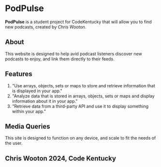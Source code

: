 # PodPulse

<b>PodPulse</b> is a student project for CodeKentucky that will allow you to find new podcasts, created by <i>Chris Wooton</i>.

## About

This website is designed to help avid podcast listeners discover new podcasts to enjoy, and link them directly to their feeds.

## Features

1. "Use arrays, objects, sets or maps to store and retrieve information that is displayed in your app."
2. "Analyze data that is stored in arrays, objects, sets or maps and display information about it in your app."
3. "Retrieve data from a third-party API and use it to display something within your app."

## Media Queries

This site is designed to function on any device, and scale to fit the needs of the user.

## Chris Wooton 2024, Code Kentucky